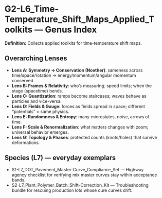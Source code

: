 # G2-L6_Time-Temperature_Shift_Maps_Applied_Toolkits — Genus Index
**Definition:** Collects applied toolkits for time-temperature shift maps.

## Overarching Lenses

- **Lens A: Symmetry -> Conservation (Noether)**: sameness across time/space/rotation → energy/momentum/angular momentum conserved.
- **Lens B: Frames & Relativity**: who’s measuring; speed limits; when the stage (spacetime) bends.
- **Lens C: Quantization**: ramps become staircases; waves behave as particles and vice-versa.
- **Lens D: Fields & Gauge**: forces as fields spread in space; different “potentials” = same physics.
- **Lens E: Randomness & Entropy**: many-microstates, noise, arrows of time.
- **Lens F: Scale & Renormalization**: what matters changes with zoom; universal behavior emerges.
- **Lens G: Topology & Phases**: protected counts (knots/holes) that survive deformations.

## Species (L7) — everyday exemplars
- S1-L7_DOT_Pavement_Master-Curve_Compliance_Set — Highway agency checklist for verifying mix master curves stay within acceptance bands.
- S2-L7_Plant_Polymer_Batch_Shift-Correction_Kit — Troubleshooting bundle for rescuing production lots whose cure curves drift.
